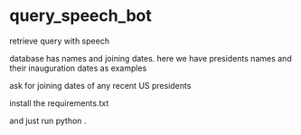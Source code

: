 # query_speech_bot
retrieve query with speech

database has names and joining dates.
here we have presidents names and their inauguration dates as examples

ask for joining dates of any recent US presidents

install the requirements.txt

and just run python .
